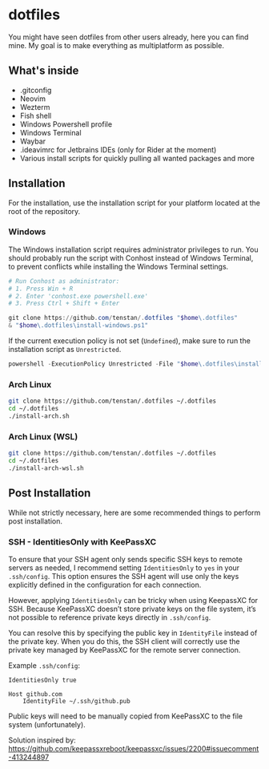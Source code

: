 # dotfiles

You might have seen dotfiles from other users already, here you can find mine.
My goal is to make everything as multiplatform as possible.

## What's inside

- .gitconfig
- Neovim
- Wezterm
- Fish shell
- Windows Powershell profile
- Windows Terminal
- Waybar
- .ideavimrc for Jetbrains IDEs (only for Rider at the moment)
- Various install scripts for quickly pulling all wanted packages and more

## Installation

For the installation, use the installation script for your platform located at the root of the repository.

### Windows

The Windows installation script requires administrator privileges to run.
You should probably run the script with Conhost instead of Windows Terminal, to prevent conflicts while installing the Windows Terminal settings.

```powershell
# Run Conhost as administrator:
# 1. Press Win + R
# 2. Enter 'conhost.exe powershell.exe'
# 3. Press Ctrl + Shift + Enter

git clone https://github.com/tenstan/.dotfiles "$home\.dotfiles"
& "$home\.dotfiles\install-windows.ps1"
```

If the current execution policy is not set (`Undefined`), make sure to run the installation script as `Unrestricted`.

```powershell
powershell -ExecutionPolicy Unrestricted -File "$home\.dotfiles\install-windows.ps1"
```

### Arch Linux

```sh
git clone https://github.com/tenstan/.dotfiles ~/.dotfiles
cd ~/.dotfiles
./install-arch.sh
```

### Arch Linux (WSL)

```sh
git clone https://github.com/tenstan/.dotfiles ~/.dotfiles
cd ~/.dotfiles
./install-arch-wsl.sh
```

## Post Installation

While not strictly necessary, here are some recommended things to perform post installation.

### SSH - IdentitiesOnly with KeePassXC

To ensure that your SSH agent only sends specific SSH keys to remote servers as needed,
I recommend setting `IdentitiesOnly` to `yes` in your `.ssh/config`.
This option ensures the SSH agent will use only the keys explicitly defined in the configuration for each connection.

However, applying `IdentitiesOnly` can be tricky when using KeepassXC for SSH.
Because KeePassXC doesn’t store private keys on the file system, it’s not possible to reference private keys directly in `.ssh/config`.

You can resolve this by specifying the public key in `IdentityFile` instead of the private key.
When you do this, the SSH client will correctly use the private key managed by KeePassXC for the remote server connection.

Example `.ssh/config`:

```
IdentitiesOnly true

Host github.com
    IdentityFile ~/.ssh/github.pub
```

Public keys will need to be manually copied from KeePassXC to the file system (unfortunately).

Solution inspired by: https://github.com/keepassxreboot/keepassxc/issues/2200#issuecomment-413244897
